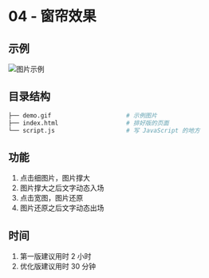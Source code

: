 # 04 - 窗帘效果

## 示例
![图片示例](demo.gif)

## 目录结构
``` bash
├── demo.gif                     # 示例图片
├── index.html                   # 排好版的页面
└── script.js                    # 写 JavaScript 的地方
```

## 功能
1. 点击细图片，图片撑大
2. 图片撑大之后文字动态入场
3. 点击宽图，图片还原
4. 图片还原之后文字动态出场

## 时间
1. 第一版建议用时 2  小时
2. 优化版建议用时 30 分钟
